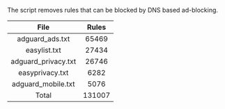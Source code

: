 The script removes rules that can be blocked by DNS based ad-blocking.


| File | Rules |
|:----:|:-----:|
| adguard_ads.txt | 65469 |
| easylist.txt | 27434 |
| adguard_privacy.txt | 26746 |
| easyprivacy.txt | 6282 |
| adguard_mobile.txt | 5076 |
| Total | 131007 |